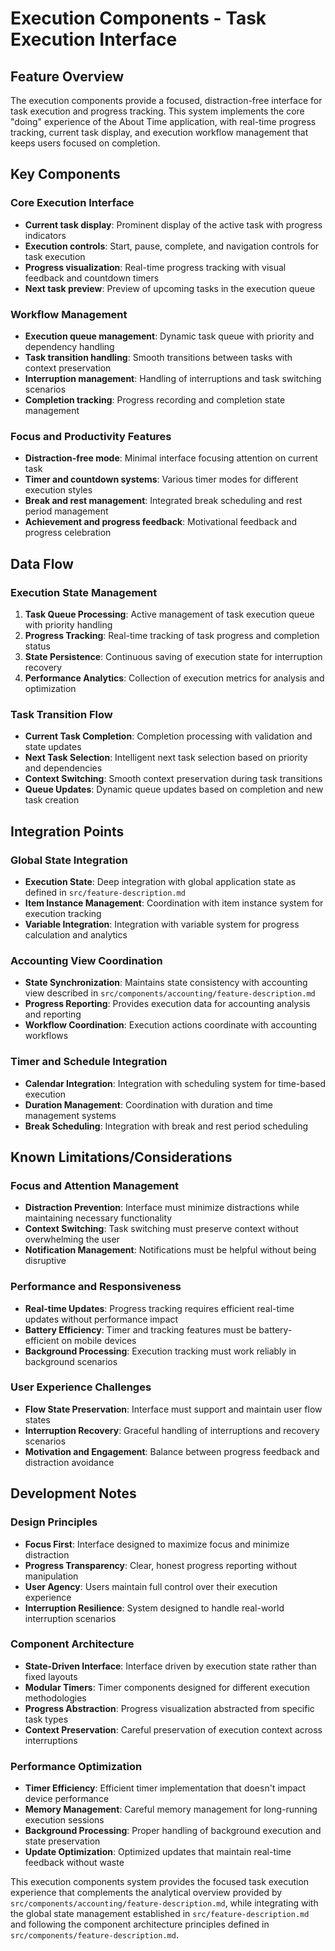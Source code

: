 # Execution Components - Task Execution Interface

## Feature Overview
The execution components provide a focused, distraction-free interface for task execution and progress tracking. This system implements the core "doing" experience of the About Time application, with real-time progress tracking, current task display, and execution workflow management that keeps users focused on completion.

## Key Components

### Core Execution Interface
- **Current task display**: Prominent display of the active task with progress indicators
- **Execution controls**: Start, pause, complete, and navigation controls for task execution
- **Progress visualization**: Real-time progress tracking with visual feedback and countdown timers
- **Next task preview**: Preview of upcoming tasks in the execution queue

### Workflow Management
- **Execution queue management**: Dynamic task queue with priority and dependency handling
- **Task transition handling**: Smooth transitions between tasks with context preservation
- **Interruption management**: Handling of interruptions and task switching scenarios
- **Completion tracking**: Progress recording and completion state management

### Focus and Productivity Features
- **Distraction-free mode**: Minimal interface focusing attention on current task
- **Timer and countdown systems**: Various timer modes for different execution styles
- **Break and rest management**: Integrated break scheduling and rest period management
- **Achievement and progress feedback**: Motivational feedback and progress celebration

## Data Flow

### Execution State Management
1. **Task Queue Processing**: Active management of task execution queue with priority handling
2. **Progress Tracking**: Real-time tracking of task progress and completion status
3. **State Persistence**: Continuous saving of execution state for interruption recovery
4. **Performance Analytics**: Collection of execution metrics for analysis and optimization

### Task Transition Flow
- **Current Task Completion**: Completion processing with validation and state updates
- **Next Task Selection**: Intelligent next task selection based on priority and dependencies
- **Context Switching**: Smooth context preservation during task transitions
- **Queue Updates**: Dynamic queue updates based on completion and new task creation

## Integration Points

### Global State Integration
- **Execution State**: Deep integration with global application state as defined in `src/feature-description.md`
- **Item Instance Management**: Coordination with item instance system for execution tracking
- **Variable Integration**: Integration with variable system for progress calculation and analytics

### Accounting View Coordination
- **State Synchronization**: Maintains state consistency with accounting view described in `src/components/accounting/feature-description.md`
- **Progress Reporting**: Provides execution data for accounting analysis and reporting
- **Workflow Coordination**: Execution actions coordinate with accounting workflows

### Timer and Schedule Integration
- **Calendar Integration**: Integration with scheduling system for time-based execution
- **Duration Management**: Coordination with duration and time management systems
- **Break Scheduling**: Integration with break and rest period scheduling

## Known Limitations/Considerations

### Focus and Attention Management
- **Distraction Prevention**: Interface must minimize distractions while maintaining necessary functionality
- **Context Switching**: Task switching must preserve context without overwhelming the user
- **Notification Management**: Notifications must be helpful without being disruptive

### Performance and Responsiveness
- **Real-time Updates**: Progress tracking requires efficient real-time updates without performance impact
- **Battery Efficiency**: Timer and tracking features must be battery-efficient on mobile devices
- **Background Processing**: Execution tracking must work reliably in background scenarios

### User Experience Challenges
- **Flow State Preservation**: Interface must support and maintain user flow states
- **Interruption Recovery**: Graceful handling of interruptions and recovery scenarios
- **Motivation and Engagement**: Balance between progress feedback and distraction avoidance

## Development Notes

### Design Principles
- **Focus First**: Interface designed to maximize focus and minimize distraction
- **Progress Transparency**: Clear, honest progress reporting without manipulation
- **User Agency**: Users maintain full control over their execution experience
- **Interruption Resilience**: System designed to handle real-world interruption scenarios

### Component Architecture
- **State-Driven Interface**: Interface driven by execution state rather than fixed layouts
- **Modular Timers**: Timer components designed for different execution methodologies
- **Progress Abstraction**: Progress visualization abstracted from specific task types
- **Context Preservation**: Careful preservation of execution context across interruptions

### Performance Optimization
- **Timer Efficiency**: Efficient timer implementation that doesn't impact device performance
- **Memory Management**: Careful memory management for long-running execution sessions
- **Background Processing**: Proper handling of background execution and state preservation
- **Update Optimization**: Optimized updates that maintain real-time feedback without waste

This execution components system provides the focused task execution experience that complements the analytical overview provided by `src/components/accounting/feature-description.md`, while integrating with the global state management established in `src/feature-description.md` and following the component architecture principles defined in `src/components/feature-description.md`.
